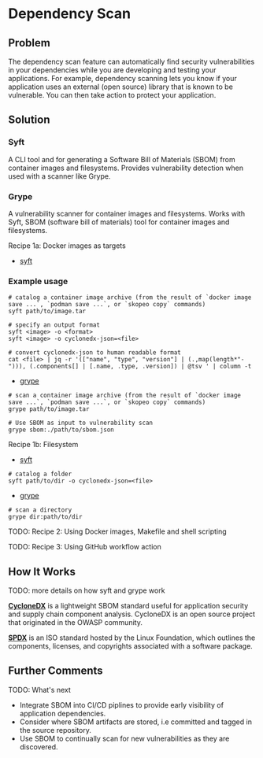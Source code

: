 # Dependency Scan

## Problem

The dependency scan feature can automatically find security vulnerabilities in your dependencies while you are developing and testing your applications. For example, dependency scanning lets you know if your application uses an external (open source) library that is known to be vulnerable. You can then take action to protect your application.

## Solution

### Syft
A CLI tool and for generating a Software Bill of Materials (SBOM) from container images and filesystems. Provides vulnerability detection when used with a scanner like Grype.

### Grype

A vulnerability scanner for container images and filesystems. Works with Syft, SBOM (software bill of materials) tool for container images and filesystems.

Recipe 1a: Docker images as targets

- [syft](https://github.com/anchore/syft)

### Example usage
```
# catalog a container image archive (from the result of `docker image save ...`, `podman save ...`, or `skopeo copy` commands)
syft path/to/image.tar
```
```
# specify an output format
syft <image> -o <format>
syft <image> -o cyclonedx-json=<file>
```
```
# convert cyclonedx-json to human readable format
cat <file> | jq -r '(["name", "type", "version"] | (.,map(length*"-"))), (.components[] | [.name, .type, .version]) | @tsv ' | column -t
```

- [grype](https://github.com/anchore/grype)

```
# scan a container image archive (from the result of `docker image save ...`, `podman save ...`, or `skopeo copy` commands)
grype path/to/image.tar

# Use SBOM as input to vulnerability scan
grype sbom:./path/to/sbom.json

```
Recipe 1b: Filesystem
- [syft](https://github.com/anchore/syft)

```
# catalog a folder
syft path/to/dir -o cyclonedx-json=<file>
```
- [grype](https://github.com/anchore/grype)
```
# scan a directory
grype dir:path/to/dir
```

TODO: Recipe 2: Using Docker images, Makefile and shell scripting

TODO: Recipe 3: Using GitHub workflow action

## How It Works

TODO: more details on how syft and grype work

**[CycloneDX](https://cyclonedx.org/)** is a lightweight SBOM standard useful for application security and supply chain component analysis. CycloneDX is an open source project that originated in the OWASP community.  

**[SPDX](https://spdx.dev/)** is an ISO standard hosted by the Linux Foundation, which outlines the components, licenses, and copyrights associated with a software package.


## Further Comments

TODO: What's next
- Integrate SBOM into CI/CD piplines to provide early visibility of application dependencies.
- Consider where SBOM artifacts are stored, i.e committed and tagged in the source repository.
- Use SBOM to continually scan for new vulnerabilities as they are discovered.

